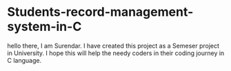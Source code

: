 # Students-record-management-system-in-C
hello there, I am Surendar. I have created this project as a Semeser project in University.
I hope this will help the needy coders in their coding journey in C language.
